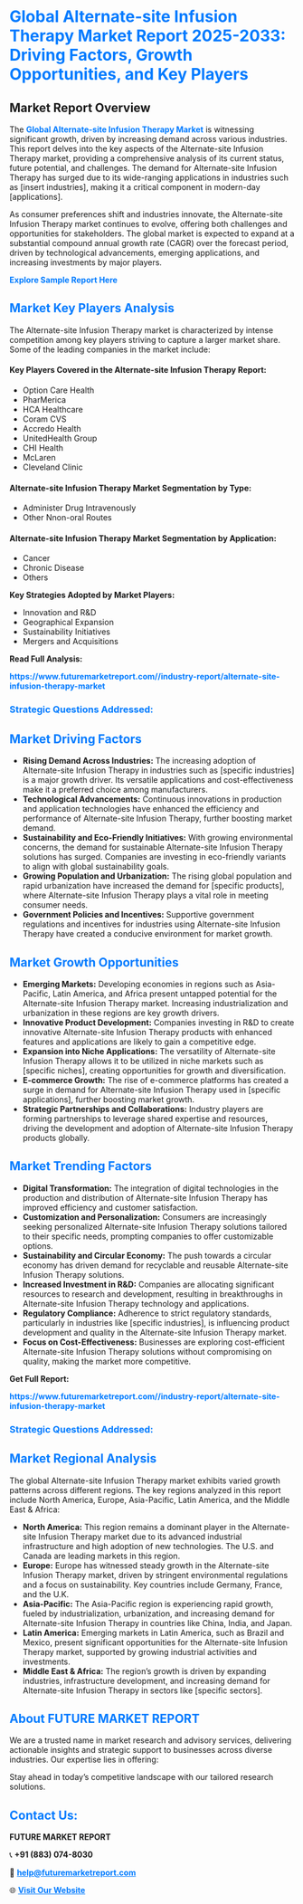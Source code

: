 <h1 style="color: #007BFF;">Global Alternate-site Infusion Therapy Market Report 2025-2033: Driving Factors, Growth Opportunities, and Key Players</h1>

<section id="overview">
<h2>Market Report Overview</h2>
<p>The <a href="https://www.futuremarketreport.com//industry-report/alternate-site-infusion-therapy-market" style="color: #007BFF; text-decoration: none;"><strong>Global Alternate-site Infusion Therapy Market</strong></a> is witnessing significant growth, driven by increasing demand across various industries. This report delves into the key aspects of the Alternate-site Infusion Therapy market, providing a comprehensive analysis of its current status, future potential, and challenges. The demand for Alternate-site Infusion Therapy has surged due to its wide-ranging applications in industries such as [insert industries], making it a critical component in modern-day [applications].</p>
<p>As consumer preferences shift and industries innovate, the Alternate-site Infusion Therapy market continues to evolve, offering both challenges and opportunities for stakeholders. The global market is expected to expand at a substantial compound annual growth rate (CAGR) over the forecast period, driven by technological advancements, emerging applications, and increasing investments by major players.</p>
</section>

<section id="overview">
<p><a href="https://www.futuremarketreport.com//request-sample/reportId=78658" style="color: #007BFF; text-decoration: none;"><strong>Explore Sample Report Here</strong></a></p>
</section>

<section id="key-players">
<h2 style="color: #007BFF;">Market Key Players Analysis</h2>
<p>The Alternate-site Infusion Therapy market is characterized by intense competition among key players striving to capture a larger market share. Some of the leading companies in the market include:</p>
<h4>Key Players Covered in the Alternate-site Infusion Therapy Report:</h4>
<ul><li>Option Care Health</li><li>PharMerica</li><li>HCA Healthcare</li><li>Coram CVS</li><li>Accredo Health</li><li>UnitedHealth Group</li><li>CHI Health</li><li>McLaren</li><li>Cleveland Clinic</li></ul>
<h4>Alternate-site Infusion Therapy Market Segmentation by Type:</h4>
<ul><li>Administer Drug Intravenously</li><li>Other Nnon-oral Routes</li></ul>

<h4>Alternate-site Infusion Therapy Market Segmentation by Application:</h4>
<ul><li>Cancer</li><li>Chronic Disease</li><li>Others</li></ul>
<p><strong>Key Strategies Adopted by Market Players:</strong></p>
<ul>
<li>Innovation and R&D</li>
<li>Geographical Expansion</li>
<li>Sustainability Initiatives</li>
<li>Mergers and Acquisitions</li>
</ul>
</section>

<section>
<p><strong>Read Full Analysis: </strong></p><a href="https://www.futuremarketreport.com//industry-report/alternate-site-infusion-therapy-market" style="color: #007BFF; text-decoration: none;"><strong>https://www.futuremarketreport.com//industry-report/alternate-site-infusion-therapy-market</strong></a>
<h3 style="color: #007BFF;">Strategic Questions Addressed:</h3>
</section>

<section id="driving-factors">
<h2 style="color: #007BFF;">Market Driving Factors</h2>
<ul>
<li><strong>Rising Demand Across Industries:</strong> The increasing adoption of Alternate-site Infusion Therapy in industries such as [specific industries] is a major growth driver. Its versatile applications and cost-effectiveness make it a preferred choice among manufacturers.</li>
<li><strong>Technological Advancements:</strong> Continuous innovations in production and application technologies have enhanced the efficiency and performance of Alternate-site Infusion Therapy, further boosting market demand.</li>
<li><strong>Sustainability and Eco-Friendly Initiatives:</strong> With growing environmental concerns, the demand for sustainable Alternate-site Infusion Therapy solutions has surged. Companies are investing in eco-friendly variants to align with global sustainability goals.</li>
<li><strong>Growing Population and Urbanization:</strong> The rising global population and rapid urbanization have increased the demand for [specific products], where Alternate-site Infusion Therapy plays a vital role in meeting consumer needs.</li>
<li><strong>Government Policies and Incentives:</strong> Supportive government regulations and incentives for industries using Alternate-site Infusion Therapy have created a conducive environment for market growth.</li>
</ul>
</section>

<section id="growth-opportunities">
<h2 style="color: #007BFF;">Market Growth Opportunities</h2>
<ul>
<li><strong>Emerging Markets:</strong> Developing economies in regions such as Asia-Pacific, Latin America, and Africa present untapped potential for the Alternate-site Infusion Therapy market. Increasing industrialization and urbanization in these regions are key growth drivers.</li>
<li><strong>Innovative Product Development:</strong> Companies investing in R&D to create innovative Alternate-site Infusion Therapy products with enhanced features and applications are likely to gain a competitive edge.</li>
<li><strong>Expansion into Niche Applications:</strong> The versatility of Alternate-site Infusion Therapy allows it to be utilized in niche markets such as [specific niches], creating opportunities for growth and diversification.</li>
<li><strong>E-commerce Growth:</strong> The rise of e-commerce platforms has created a surge in demand for Alternate-site Infusion Therapy used in [specific applications], further boosting market growth.</li>
<li><strong>Strategic Partnerships and Collaborations:</strong> Industry players are forming partnerships to leverage shared expertise and resources, driving the development and adoption of Alternate-site Infusion Therapy products globally.</li>
</ul>
</section>

<section id="trending-factors">
<h2 style="color: #007BFF;">Market Trending Factors</h2>
<ul>
<li><strong>Digital Transformation:</strong> The integration of digital technologies in the production and distribution of Alternate-site Infusion Therapy has improved efficiency and customer satisfaction.</li>
<li><strong>Customization and Personalization:</strong> Consumers are increasingly seeking personalized Alternate-site Infusion Therapy solutions tailored to their specific needs, prompting companies to offer customizable options.</li>
<li><strong>Sustainability and Circular Economy:</strong> The push towards a circular economy has driven demand for recyclable and reusable Alternate-site Infusion Therapy solutions.</li>
<li><strong>Increased Investment in R&D:</strong> Companies are allocating significant resources to research and development, resulting in breakthroughs in Alternate-site Infusion Therapy technology and applications.</li>
<li><strong>Regulatory Compliance:</strong> Adherence to strict regulatory standards, particularly in industries like [specific industries], is influencing product development and quality in the Alternate-site Infusion Therapy market.</li>
<li><strong>Focus on Cost-Effectiveness:</strong> Businesses are exploring cost-efficient Alternate-site Infusion Therapy solutions without compromising on quality, making the market more competitive.</li>
</ul>
</section>

<section>
<p><strong>Get Full Report: </strong></p><a href="https://www.futuremarketreport.com//industry-report/alternate-site-infusion-therapy-market" style="color: #007BFF; text-decoration: none;"><strong>https://www.futuremarketreport.com//industry-report/alternate-site-infusion-therapy-market</strong></a>
<h3 style="color: #007BFF;">Strategic Questions Addressed:</h3>
</section>


<section id="regional-analysis">
<h2 style="color: #007BFF;">Market Regional Analysis</h2>
<p>The global Alternate-site Infusion Therapy market exhibits varied growth patterns across different regions. The key regions analyzed in this report include North America, Europe, Asia-Pacific, Latin America, and the Middle East & Africa:</p>
<ul>
<li><strong>North America:</strong> This region remains a dominant player in the Alternate-site Infusion Therapy market due to its advanced industrial infrastructure and high adoption of new technologies. The U.S. and Canada are leading markets in this region.</li>
<li><strong>Europe:</strong> Europe has witnessed steady growth in the Alternate-site Infusion Therapy market, driven by stringent environmental regulations and a focus on sustainability. Key countries include Germany, France, and the U.K.</li>
<li><strong>Asia-Pacific:</strong> The Asia-Pacific region is experiencing rapid growth, fueled by industrialization, urbanization, and increasing demand for Alternate-site Infusion Therapy in countries like China, India, and Japan.</li>
<li><strong>Latin America:</strong> Emerging markets in Latin America, such as Brazil and Mexico, present significant opportunities for the Alternate-site Infusion Therapy market, supported by growing industrial activities and investments.</li>
<li><strong>Middle East & Africa:</strong> The region’s growth is driven by expanding industries, infrastructure development, and increasing demand for Alternate-site Infusion Therapy in sectors like [specific sectors].</li>
</ul>
</section>

<footer>
<h2 style="color: #007BFF;">About FUTURE MARKET REPORT</h2>
<p>We are a trusted name in market research and advisory services, delivering actionable insights and strategic support to businesses across diverse industries. Our expertise lies in offering:</p>

<p>Stay ahead in today’s competitive landscape with our tailored research solutions.</p>

<h2 style="color: #007BFF;">Contact Us:</h2>
<p><strong>FUTURE MARKET REPORT</strong></p>
<p>📞 <strong>+91 (883) 074-8030</strong></p>
<p>📧 <strong><a href="mailto:help@futuremarketreport.com" style="color: #007BFF;">help@futuremarketreport.com</a></strong></p>
<p>🌐 <strong><a href="https://www.futuremarketreport.com/" style="color: #007BFF;">Visit Our Website</a></strong></p>
</footer>